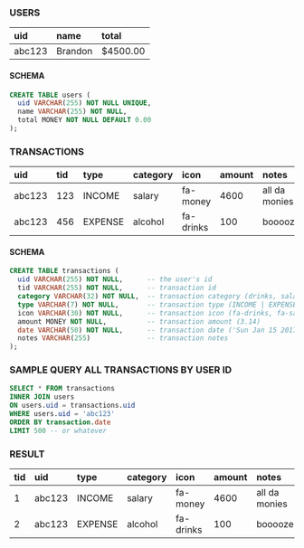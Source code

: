 ### USERS
|uid|name|total|
|:-|:-|:-|
|abc123|Brandon|$4500.00|

#### SCHEMA
```sql
CREATE TABLE users (
  uid VARCHAR(255) NOT NULL UNIQUE,
  name VARCHAR(255) NOT NULL,
  total MONEY NOT NULL DEFAULT 0.00
);
```

### TRANSACTIONS

|uid|tid|type|category|icon|amount|notes|date|
|:-|:-|:-|:-|:-|:-|:-|:-|
|abc123|123|INCOME|salary|fa-money|4600|all da monies|12/12/12|
|abc123|456|EXPENSE|alcohol|fa-drinks|100|booooze|12/12/13|

#### SCHEMA

```sql
CREATE TABLE transactions (
  uid VARCHAR(255) NOT NULL,      -- the user's id
  tid VARCHAR(255) NOT NULL,      -- transaction id
  category VARCHAR(32) NOT NULL,  -- transaction category (drinks, salary, etc.)
  type VARCHAR(7) NOT NULL,       -- transaction type (INCOME | EXPENSE)
  icon VARCHAR(30) NOT NULL,      -- transaction icon (fa-drinks, fa-salary, etc.)
  amount MONEY NOT NULL,          -- transaction amount (3.14)
  date VARCHAR(50) NOT NULL,      -- transaction date ('Sun Jan 15 2017 09:09:22 GMT-0800 (PST)')
  notes VARCHAR(255)              -- transaction notes
);
```

### SAMPLE QUERY ALL TRANSACTIONS BY USER ID
```sql
SELECT * FROM transactions
INNER JOIN users
ON users.uid = transactions.uid
WHERE users.uid = 'abc123'
ORDER BY transaction.date
LIMIT 500 -- or whatever
```

### RESULT
|tid|uid|type|category|icon|amount|notes|date|total|
|:-|:-|:-|:-|:-|:-|:-|:-|:-|
|1|abc123|INCOME|salary|fa-money|4600|all da monies|12/12/12|$4500.00|
|2|abc123|EXPENSE|alcohol|fa-drinks|100|booooze|12/12/13|$4500.00|
